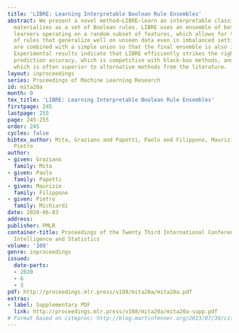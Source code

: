 ```yaml
---
title: 'LIBRE: Learning Interpretable Boolean Rule Ensembles'
abstract: We present a novel method—LIBRE—learn an interpretable classifier, which
  materializes as a set of Boolean rules. LIBRE uses an ensemble of bottom-up, weak
  learners operating on a random subset of features, which allows for the learning
  of rules that generalize well on unseen data even in imbalanced settings. Weak learners
  are combined with a simple union so that the final ensemble is also interpretable.
  Experimental results indicate that LIBRE efficiently strikes the right balance between
  prediction accuracy, which is competitive with black-box methods, and interpretability,
  which is often superior to alternative methods from the literature.
layout: inproceedings
series: Proceedings of Machine Learning Research
id: mita20a
month: 0
tex_title: 'LIBRE: Learning Interpretable Boolean Rule Ensembles'
firstpage: 245
lastpage: 255
page: 245-255
order: 245
cycles: false
bibtex_author: Mita, Graziano and Papotti, Paolo and Filippone, Maurizio and Michiardi,
  Pietro
author:
- given: Graziano
  family: Mita
- given: Paolo
  family: Papotti
- given: Maurizio
  family: Filippone
- given: Pietro
  family: Michiardi
date: 2020-06-03
address: 
publisher: PMLR
container-title: Proceedings of the Twenty Third International Conference on Artificial
  Intelligence and Statistics
volume: '108'
genre: inproceedings
issued:
  date-parts:
  - 2020
  - 6
  - 3
pdf: http://proceedings.mlr.press/v108/mita20a/mita20a.pdf
extras:
- label: Supplementary PDF
  link: http://proceedings.mlr.press/v108/mita20a/mita20a-supp.pdf
# Format based on citeproc: http://blog.martinfenner.org/2013/07/30/citeproc-yaml-for-bibliographies/
---
```

